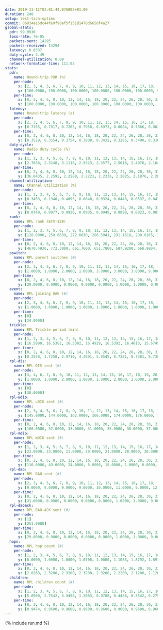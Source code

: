 ```yaml
---
date: 2019-11-11T02:01:44.876002+01:00
duration: 240
setup: test-tsch-optims
commit: 86934a16dc44fe0f90af5f151d1478d6658f4a27
global-stats:
  pdr: 99.9930
  loss-rate: 7e-05
  packets-sent: 14295
  packets-received: 14294
  latency: 0.8337
  duty-cycle: 2.49
  channel-utilization: 0.09
  network-formation-time: 111.02
stats:
  pdr:
    name: Round-trip PDR (%)
    per-node:
      x: [2, 3, 4, 5, 6, 7, 8, 9, 10, 11, 12, 13, 14, 15, 16, 17, 18, 19, 20, 21, 22, 23, 24, 25]
      y: [100.0000, 100.0000, 100.0000, 100.0000, 100.0000, 100.0000, 99.8377, 100.0000, 100.0000, 100.0000, 100.0000, 100.0000, 100.0000, 100.0000, 100.0000, 100.0000, 100.0000, 100.0000, 100.0000, 100.0000, 100.0000, 100.0000, 100.0000, 100.0000]
    per-time:
      x: [0, 2, 4, 6, 8, 10, 12, 14, 16, 18, 20, 22, 24, 26, 28, 30, 32, 34, 36, 38, 40, 42, 44, 46, 48, 50, 52, 54, 56, 58, 60, 62, 64, 66, 68, 70, 72, 74, 76, 78, 80, 82, 84, 86, 88, 90, 92, 94, 96, 98, 100, 102, 104, 106, 108, 110, 112, 114, 116, 118, 120, 122, 124, 126, 128, 130, 132, 134, 136, 138, 140, 142, 144, 146, 148, 150, 152, 154, 156, 158, 160, 162, 164, 166, 168, 170, 172, 174, 176, 178, 180, 182, 184, 186, 188, 190, 192, 194, 196, 198, 200, 202, 204, 206, 208, 210, 212, 214, 216, 218, 220, 222, 224, 226, 228, 230, 232, 234, 236, 238, 240]
      y: [100.0000, 100.0000, 100.0000, 100.0000, 100.0000, 100.0000, 100.0000, 100.0000, 100.0000, 100.0000, 100.0000, 100.0000, 99.1667, 100.0000, 100.0000, 100.0000, 100.0000, 100.0000, 100.0000, 100.0000, 100.0000, 100.0000, 100.0000, 100.0000, 100.0000, 100.0000, 100.0000, 100.0000, 100.0000, 100.0000, 100.0000, 100.0000, 100.0000, 100.0000, 100.0000, 100.0000, 100.0000, 100.0000, 100.0000, 100.0000, 100.0000, 100.0000, 100.0000, 100.0000, 100.0000, 100.0000, 100.0000, 100.0000, 100.0000, 100.0000, 100.0000, 100.0000, 100.0000, 100.0000, 100.0000, 100.0000, 100.0000, 100.0000, 100.0000, 100.0000, 100.0000, 100.0000, 100.0000, 100.0000, 100.0000, 100.0000, 100.0000, 100.0000, 100.0000, 100.0000, 100.0000, 100.0000, 100.0000, 100.0000, 100.0000, 100.0000, 100.0000, 100.0000, 100.0000, 100.0000, 100.0000, 100.0000, 100.0000, 100.0000, 100.0000, 100.0000, 100.0000, 100.0000, 100.0000, 100.0000, 100.0000, 100.0000, 100.0000, 100.0000, 100.0000, 100.0000, 100.0000, 100.0000, 100.0000, 100.0000, 100.0000, 100.0000, 100.0000, 100.0000, 100.0000, 100.0000, 100.0000, 100.0000, 100.0000, 100.0000, 100.0000, 100.0000, 100.0000, 100.0000, 100.0000, 100.0000, 100.0000, 100.0000, 100.0000, 100.0000, null]
  latency:
    name: Round-trip latency (s)
    per-node:
      x: [2, 3, 4, 5, 6, 7, 8, 9, 10, 11, 12, 13, 14, 15, 16, 17, 18, 19, 20, 21, 22, 23, 24, 25]
      y: [0.7155, 0.7017, 0.7265, 0.7958, 0.6973, 0.8084, 0.7866, 0.8826, 0.7881, 0.8341, 0.7789, 0.7200, 0.8517, 0.8572, 0.7993, 0.7963, 0.8225, 0.8881, 0.8867, 1.0109, 0.8916, 1.0009, 0.9929, 0.9536]
    per-time:
      x: [0, 2, 4, 6, 8, 10, 12, 14, 16, 18, 20, 22, 24, 26, 28, 30, 32, 34, 36, 38, 40, 42, 44, 46, 48, 50, 52, 54, 56, 58, 60, 62, 64, 66, 68, 70, 72, 74, 76, 78, 80, 82, 84, 86, 88, 90, 92, 94, 96, 98, 100, 102, 104, 106, 108, 110, 112, 114, 116, 118, 120, 122, 124, 126, 128, 130, 132, 134, 136, 138, 140, 142, 144, 146, 148, 150, 152, 154, 156, 158, 160, 162, 164, 166, 168, 170, 172, 174, 176, 178, 180, 182, 184, 186, 188, 190, 192, 194, 196, 198, 200, 202, 204, 206, 208, 210, 212, 214, 216, 218, 220, 222, 224, 226, 228, 230, 232, 234, 236, 238, 240]
      y: [0.3529, 0.3554, 0.3754, 0.3808, 0.3432, 0.3285, 0.3400, 0.3101, 0.3220, 0.3266, 0.3517, 0.3203, 0.3282, 0.3294, 0.3589, 0.3384, 0.3445, 0.3420, 0.3327, 0.3213, 0.3417, 0.3302, 0.3315, 0.3208, 0.3255, 0.3423, 0.3209, 0.3332, 0.3289, 0.3387, 0.3453, 0.3383, 0.3426, 0.3068, 0.3254, 0.3450, 0.3429, 0.3505, 0.3203, 0.3122, 0.3350, 0.4789, 0.5012, 0.3825, 0.3325, 0.3401, 0.3546, 0.8024, 0.7636, 0.5593, 0.5479, 0.3917, 0.4177, 1.0672, 1.2702, 1.0435, 0.7879, 0.5084, 0.6214, 1.0259, 1.2951, 1.2510, 1.2815, 0.9856, 0.8022, 1.0413, 1.2746, 1.2778, 1.2895, 1.2781, 1.2528, 1.1846, 1.2693, 1.2289, 1.2644, 1.2761, 1.2588, 1.2764, 1.2658, 1.2599, 1.2666, 1.2683, 1.2704, 1.2558, 1.2563, 1.2602, 1.2518, 1.2645, 1.2624, 1.2500, 1.2546, 1.2607, 1.2646, 1.2718, 1.2773, 1.2485, 1.2611, 1.2629, 1.2338, 1.2533, 1.2598, 1.2487, 1.2590, 1.2550, 1.2536, 1.2499, 1.2508, 1.2254, 1.2158, 1.2438, 1.2481, 1.2365, 1.2556, 1.2492, 1.2278, 1.2442, 1.2411, 1.2586, 1.2648, 1.1741, null]
  duty-cycle:
    name: Radio duty cycle (%)
    per-node:
      x: [1, 2, 3, 4, 5, 6, 7, 8, 9, 10, 11, 12, 13, 14, 15, 16, 17, 18, 19, 20, 21, 22, 23, 24, 25]
      y: [2.7636, 2.3248, 3.1118, 2.5323, 2.3577, 2.5016, 2.4076, 2.1040, 2.2747, 2.3780, 2.4122, 2.3575, 2.5531, 2.4616, 2.3870, 2.7020, 2.4462, 2.4785, 2.5662, 2.5879, 2.3882, 2.6493, 2.6155, 2.4928, 2.4632]
    per-time:
      x: [0, 2, 4, 6, 8, 10, 12, 14, 16, 18, 20, 22, 24, 26, 28, 30, 32, 34, 36, 38, 40, 42, 44, 46, 48, 50, 52, 54, 56, 58, 60, 62, 64, 66, 68, 70, 72, 74, 76, 78, 80, 82, 84, 86, 88, 90, 92, 94, 96, 98, 100, 102, 104, 106, 108, 110, 112, 114, 116, 118, 120, 122, 124, 126, 128, 130, 132, 134, 136, 138, 140, 142, 144, 146, 148, 150, 152, 154, 156, 158, 160, 162, 164, 166, 168, 170, 172, 174, 176, 178, 180, 182, 184, 186, 188, 190, 192, 194, 196, 198, 200, 202, 204, 206, 208, 210, 212, 214, 216, 218, 220, 222, 224, 226, 228, 230, 232, 234, 236, 238, 240]
      y: [36.6435, 2.2592, 2.2288, 2.2221, 2.2336, 2.2025, 2.1876, 2.2039, 2.1926, 2.2040, 2.1850, 2.2019, 2.1961, 2.2149, 2.2327, 2.2479, 2.2067, 2.2120, 2.2102, 2.2085, 2.2065, 2.2080, 2.2010, 2.2060, 2.1906, 2.2158, 2.2221, 2.1975, 2.2302, 2.2312, 2.2082, 2.2154, 2.2158, 2.2220, 2.1949, 2.2219, 2.1927, 2.1946, 2.1937, 2.1782, 2.1804, 2.2017, 2.1833, 2.2229, 2.1943, 2.2072, 2.2008, 2.1838, 2.2240, 2.2173, 2.2244, 2.2204, 2.2122, 2.2094, 2.2169, 2.2083, 2.1889, 2.2060, 2.2172, 2.2025, 2.1801, 2.1981, 2.1849, 2.2129, 2.2157, 2.2011, 2.2122, 2.2111, 2.2114, 2.2142, 2.1985, 2.2034, 2.2157, 2.1954, 2.1632, 2.1863, 2.2195, 2.2148, 2.2121, 2.2034, 2.1926, 2.2054, 2.2018, 2.2089, 2.2133, 2.1939, 2.2060, 2.1942, 2.2056, 2.2052, 2.1907, 2.1857, 2.1989, 2.2245, 2.2163, 2.2075, 2.2068, 2.2080, 2.2041, 2.1846, 2.1953, 2.2205, 2.2111, 2.2132, 2.2010, 2.1992, 2.2098, 2.1966, 2.1719, 2.1850, 2.1947, 2.2026, 2.1957, 2.2159, 2.2083, 2.1972, 2.1966, 2.2030, 2.2163, 2.2181, null]
  channel-utilization:
    name: Channel utilization (%)
    per-node:
      x: [1, 2, 3, 4, 5, 6, 7, 8, 9, 10, 11, 12, 13, 14, 15, 16, 17, 18, 19, 20, 21, 22, 23, 24, 25]
      y: [0.3453, 0.1340, 0.4095, 0.0840, 0.0324, 0.0443, 0.0537, 0.0471, 0.0319, 0.0566, 0.0409, 0.0384, 0.0658, 0.0307, 0.0453, 0.1923, 0.0852, 0.0897, 0.0411, 0.0691, 0.0334, 0.0751, 0.0325, 0.0328, 0.0326]
    per-time:
      x: [0, 2, 4, 6, 8, 10, 12, 14, 16, 18, 20, 22, 24, 26, 28, 30, 32, 34, 36, 38, 40, 42, 44, 46, 48, 50, 52, 54, 56, 58, 60, 62, 64, 66, 68, 70, 72, 74, 76, 78, 80, 82, 84, 86, 88, 90, 92, 94, 96, 98, 100, 102, 104, 106, 108, 110, 112, 114, 116, 118, 120, 122, 124, 126, 128, 130, 132, 134, 136, 138, 140, 142, 144, 146, 148, 150, 152, 154, 156, 158, 160, 162, 164, 166, 168, 170, 172, 174, 176, 178, 180, 182, 184, 186, 188, 190, 192, 194, 196, 198, 200, 202, 204, 206, 208, 210, 212, 214, 216, 218, 220, 222, 224, 226, 228, 230, 232, 234, 236, 238, 240]
      y: [0.0740, 0.0977, 0.0926, 0.0935, 0.0949, 0.0898, 0.0823, 0.0875, 0.0817, 0.0877, 0.0824, 0.0877, 0.0850, 0.0898, 0.0958, 0.1000, 0.0862, 0.0889, 0.0885, 0.0878, 0.0858, 0.0895, 0.0859, 0.0853, 0.0826, 0.0874, 0.0914, 0.0840, 0.0952, 0.0949, 0.0883, 0.0884, 0.0937, 0.0871, 0.0825, 0.0907, 0.0828, 0.0854, 0.0831, 0.0780, 0.0799, 0.0821, 0.0836, 0.0911, 0.0857, 0.0853, 0.0860, 0.0831, 0.0916, 0.0886, 0.0899, 0.0896, 0.0879, 0.0884, 0.0887, 0.0837, 0.0821, 0.0884, 0.0900, 0.0842, 0.0799, 0.0834, 0.0803, 0.0871, 0.0878, 0.0840, 0.0874, 0.0851, 0.0847, 0.0856, 0.0831, 0.0860, 0.0890, 0.0812, 0.0737, 0.0804, 0.0893, 0.0862, 0.0856, 0.0846, 0.0821, 0.0868, 0.0842, 0.0847, 0.0846, 0.0842, 0.0845, 0.0829, 0.0856, 0.0824, 0.0804, 0.0822, 0.0853, 0.0863, 0.0890, 0.0866, 0.0853, 0.0876, 0.0855, 0.0795, 0.0833, 0.0874, 0.0866, 0.0876, 0.0823, 0.0834, 0.0868, 0.0828, 0.0760, 0.0774, 0.0812, 0.0814, 0.0810, 0.0875, 0.0838, 0.0825, 0.0823, 0.0820, 0.0866, 0.0871, null]
  rank:
    name: RPL rank (ETX-128)
    per-node:
      x: [1, 2, 3, 4, 5, 6, 7, 8, 9, 10, 11, 12, 13, 14, 15, 16, 17, 18, 19, 20, 21, 22, 23, 24, 25]
      y: [128.0000, 258.6639, 272.0830, 286.5041, 291.1618, 288.0165, 396.3663, 504.7366, 605.8755, 705.7479, 748.8320, 440.3663, 689.2448, 591.4756, 460.8264, 714.6390, 455.3554, 596.7490, 658.5909, 648.7635, 755.2298, 616.1240, 753.4211, 784.9677, 783.3224]
    per-time:
      x: [0, 2, 4, 6, 8, 10, 12, 14, 16, 18, 20, 22, 24, 26, 28, 30, 32, 34, 36, 38, 40, 42, 44, 46, 48, 50, 52, 54, 56, 58, 60, 62, 64, 66, 68, 70, 72, 74, 76, 78, 80, 82, 84, 86, 88, 90, 92, 94, 96, 98, 100, 102, 104, 106, 108, 110, 112, 114, 116, 118, 120, 122, 124, 126, 128, 130, 132, 134, 136, 138, 140, 142, 144, 146, 148, 150, 152, 154, 156, 158, 160, 162, 164, 166, 168, 170, 172, 174, 176, 178, 180, 182, 184, 186, 188, 190, 192, 194, 196, 198, 200, 202, 204, 206, 208, 210, 212, 214, 216, 218, 220, 222, 224, 226, 228, 230, 232, 234, 236, 238, 240]
      y: [4670.4930, 772.3000, 661.7600, 651.7800, 687.9200, 668.9804, 645.5490, 624.6200, 561.0962, 542.6800, 549.0000, 579.1569, 574.8824, 559.3462, 538.0556, 515.2200, 502.3200, 501.9400, 498.5800, 493.6800, 493.9200, 496.8235, 494.9600, 489.2400, 485.2600, 484.0200, 478.1400, 473.3400, 475.8627, 473.5000, 535.2885, 528.8000, 525.9600, 526.4902, 506.3200, 477.2115, 477.0196, 472.2400, 474.5000, 474.2157, 469.1176, 473.2800, 477.3725, 496.0800, 500.1000, 499.5000, 493.1600, 498.0800, 497.8182, 470.0800, 470.5800, 464.6000, 461.9400, 483.9038, 479.3725, 486.6400, 488.1000, 483.0196, 476.6471, 472.6731, 466.0800, 464.9608, 469.2745, 464.9000, 461.7547, 448.9800, 451.4200, 449.6200, 447.4600, 447.0000, 451.1600, 453.0588, 450.0800, 453.2000, 447.0800, 445.0600, 449.2400, 448.0400, 445.5600, 441.9600, 451.1373, 449.3725, 450.8431, 481.1373, 479.9000, 465.8800, 469.2157, 464.2800, 461.8654, 480.8000, 474.3000, 478.2400, 485.3600, 481.0800, 473.0943, 462.6400, 472.3800, 482.4706, 485.2308, 477.8400, 474.9020, 476.9615, 485.9808, 481.9608, 476.9200, 477.2600, 481.0769, 466.3922, 453.7600, 448.0962, 439.6667, 444.9800, 446.9600, 445.8800, 446.3725, 443.2600, 448.4200, 440.8200, 444.5000, 457.3200, null]
  pswitch:
    name: RPL parent switches (#)
    per-node:
      x: [2, 3, 4, 5, 6, 7, 8, 9, 10, 11, 12, 13, 14, 15, 16, 17, 18, 19, 20, 21, 22, 23, 24, 25]
      y: [1.0000, 1.0000, 2.0000, 1.0000, 3.0000, 3.0000, 3.0000, 9.0000, 2.0000, 4.0000, 3.0000, 1.0000, 7.0000, 2.0000, 1.0000, 2.0000, 11.0000, 3.0000, 2.0000, 9.0000, 3.0000, 8.0000, 9.0000, 6.0000]
    per-time:
      x: [0, 2, 4, 6, 8, 10, 12, 14, 16, 18, 20, 22, 24, 26, 28, 30, 32, 34, 36, 38, 40, 42, 44, 46, 48, 50, 52, 54, 56, 58, 60, 62, 64, 66, 68, 70, 72, 74, 76, 78, 80, 82, 84, 86, 88, 90, 92, 94, 96, 98, 100, 102, 104, 106, 108, 110, 112, 114, 116, 118, 120, 122, 124, 126, 128, 130, 132, 134, 136, 138, 140, 142, 144, 146, 148, 150, 152, 154, 156, 158, 160, 162, 164, 166, 168, 170, 172, 174, 176, 178, 180, 182, 184, 186, 188, 190, 192, 194, 196, 198, 200, 202, 204, 206, 208, 210, 212, 214, 216, 218, 220, 222, 224, 226, 228]
      y: [29.0000, 0.0000, 0.0000, 0.0000, 0.0000, 1.0000, 1.0000, 0.0000, 2.0000, 0.0000, 0.0000, 1.0000, 1.0000, 2.0000, 4.0000, 0.0000, 0.0000, 0.0000, 0.0000, 0.0000, 0.0000, 1.0000, 0.0000, 0.0000, 0.0000, 0.0000, 0.0000, 0.0000, 1.0000, 0.0000, 2.0000, 0.0000, 0.0000, 1.0000, 0.0000, 2.0000, 1.0000, 0.0000, 0.0000, 1.0000, 1.0000, 0.0000, 1.0000, 0.0000, 0.0000, 0.0000, 0.0000, 0.0000, 5.0000, 0.0000, 0.0000, 0.0000, 0.0000, 2.0000, 1.0000, 0.0000, 0.0000, 1.0000, 1.0000, 2.0000, 0.0000, 1.0000, 1.0000, 0.0000, 3.0000, 0.0000, 0.0000, 0.0000, 0.0000, 0.0000, 0.0000, 1.0000, 0.0000, 0.0000, 0.0000, 0.0000, 0.0000, 0.0000, 0.0000, 0.0000, 1.0000, 1.0000, 1.0000, 1.0000, 0.0000, 0.0000, 1.0000, 0.0000, 2.0000, 0.0000, 0.0000, 0.0000, 0.0000, 0.0000, 3.0000, 0.0000, 0.0000, 1.0000, 2.0000, 0.0000, 1.0000, 2.0000, 2.0000, 1.0000, 0.0000, 0.0000, 2.0000, 1.0000, 0.0000, 2.0000, 1.0000, 0.0000, 0.0000, 0.0000, 1.0000]
  event:
    name: RPL joining DAG (#)
    per-node:
      x: [2, 3, 4, 5, 6, 7, 8, 9, 10, 11, 12, 13, 14, 15, 16, 17, 18, 19, 20, 21, 22, 23, 24, 25]
      y: [1.0000, 1.0000, 1.0000, 1.0000, 1.0000, 1.0000, 1.0000, 1.0000, 1.0000, 1.0000, 1.0000, 1.0000, 1.0000, 1.0000, 1.0000, 1.0000, 1.0000, 1.0000, 1.0000, 1.0000, 1.0000, 1.0000, 1.0000, 1.0000]
    per-time:
      x: [0]
      y: [24.0000]
  trickle:
    name: RPL Trickle period (min)
    per-node:
      x: [1, 2, 3, 4, 5, 6, 7, 8, 9, 10, 11, 12, 13, 14, 15, 16, 17, 18, 19, 20, 21, 22, 23, 24, 25]
      y: [16.5990, 16.5302, 16.5302, 16.4929, 16.5392, 16.4613, 15.6749, 16.5312, 16.5534, 16.5262, 16.4626, 16.5326, 16.5222, 16.6127, 16.4903, 16.5222, 16.4906, 16.3946, 16.5341, 16.5302, 16.4173, 16.5341, 16.5526, 16.5569, 16.5456]
    per-time:
      x: [0, 2, 4, 6, 8, 10, 12, 14, 16, 18, 20, 22, 24, 26, 28, 30, 32, 34, 36, 38, 40, 42, 44, 46, 48, 50, 52, 54, 56, 58, 60, 62, 64, 66, 68, 70, 72, 74, 76, 78, 80, 82, 84, 86, 88, 90, 92, 94, 96, 98, 100, 102, 104, 106, 108, 110, 112, 114, 116, 118, 120, 122, 124, 126, 128, 130, 132, 134, 136, 138, 140, 142, 144, 146, 148, 150, 152, 154, 156, 158, 160, 162, 164, 166, 168, 170, 172, 174, 176, 178, 180, 182, 184, 186, 188, 190, 192, 194, 196, 198, 200, 202, 204, 206, 208, 210, 212, 214, 216, 218, 220, 222, 224, 226, 228, 230, 232, 234, 236, 238, 240]
      y: [0.2558, 1.7258, 2.9710, 4.3691, 5.8545, 8.7381, 8.7381, 8.7381, 8.7381, 16.0782, 17.4763, 17.1443, 16.8552, 16.9301, 16.7481, 17.0394, 17.1267, 17.1267, 17.1267, 17.1267, 17.4763, 17.4763, 17.4763, 17.4763, 17.4763, 17.4763, 17.4763, 17.4763, 17.4763, 17.4763, 17.4763, 17.4763, 17.4763, 17.4763, 17.4763, 17.4763, 17.4763, 17.4763, 17.4763, 17.4763, 17.4763, 17.4763, 17.4763, 17.4763, 17.4763, 17.4763, 17.4763, 17.4763, 17.4763, 17.4763, 17.4763, 17.4763, 17.4763, 17.4763, 17.4763, 17.4763, 17.4763, 17.4763, 17.4763, 17.4763, 17.4763, 17.4763, 17.4763, 17.4763, 17.4763, 17.4763, 17.4763, 17.4763, 17.4763, 17.4763, 17.4763, 17.4763, 17.4763, 17.4763, 17.4763, 17.4763, 17.4763, 17.4763, 17.4763, 17.4763, 17.4763, 17.4763, 17.4763, 17.4763, 17.4763, 17.4763, 17.4763, 17.4763, 17.4763, 17.4763, 17.4763, 17.4763, 17.4763, 17.4763, 17.4763, 17.4763, 17.4763, 17.4763, 17.4763, 17.4763, 17.4763, 17.4763, 17.4763, 17.4763, 17.4763, 17.4763, 17.4763, 17.4763, 17.4763, 17.4763, 17.4763, 17.4763, 17.4763, 17.4763, 17.4763, 17.4763, 17.4763, 17.4763, 17.4763, 17.4763, null]
  rpl-dis:
    name: RPL DIS sent (#)
    per-node:
      x: [3, 4, 6, 7, 8, 9, 10, 11, 12, 13, 14, 15, 16, 17, 18, 19, 20, 21, 22, 23, 24, 25]
      y: [1.0000, 1.0000, 2.0000, 1.0000, 1.0000, 2.0000, 2.0000, 2.0000, 2.0000, 1.0000, 3.0000, 1.0000, 1.0000, 1.0000, 1.0000, 2.0000, 2.0000, 2.0000, 2.0000, 3.0000, 2.0000, 3.0000]
    per-time:
      x: [0]
      y: [38.0000]
  rpl-udio:
    name: RPL uDIO sent (#)
    per-node:
      x: [2, 3, 4, 5, 6, 7, 8, 9, 10, 11, 12, 13, 14, 15, 16, 17, 18, 19, 20, 21, 22, 23, 24, 25]
      y: [145.0000, 144.0000, 162.0000, 166.0000, 174.0000, 176.0000, 164.0000, 163.0000, 161.0000, 167.0000, 166.0000, 165.0000, 169.0000, 165.0000, 166.0000, 174.0000, 164.0000, 173.0000, 171.0000, 173.0000, 171.0000, 171.0000, 160.0000, 166.0000]
    per-time:
      x: [0, 2, 4, 6, 8, 10, 12, 14, 16, 18, 20, 22, 24, 26, 28, 30, 32, 34, 36, 38, 40, 42, 44, 46, 48, 50, 52, 54, 56, 58, 60, 62, 64, 66, 68, 70, 72, 74, 76, 78, 80, 82, 84, 86, 88, 90, 92, 94, 96, 98, 100, 102, 104, 106, 108, 110, 112, 114, 116, 118, 120, 122, 124, 126, 128, 130, 132, 134, 136, 138, 140, 142, 144, 146, 148, 150, 152, 154, 156, 158, 160, 162, 164, 166, 168, 170, 172, 174, 176, 178, 180, 182, 184, 186, 188, 190, 192, 194, 196, 198, 200, 202, 204, 206, 208, 210, 212, 214, 216, 218, 220, 222, 224, 226, 228, 230, 232, 234, 236, 238, 240]
      y: [106.0000, 37.0000, 33.0000, 31.0000, 35.0000, 38.0000, 37.0000, 33.0000, 33.0000, 37.0000, 31.0000, 32.0000, 34.0000, 36.0000, 30.0000, 33.0000, 36.0000, 30.0000, 30.0000, 31.0000, 35.0000, 33.0000, 26.0000, 37.0000, 31.0000, 29.0000, 38.0000, 28.0000, 29.0000, 30.0000, 38.0000, 36.0000, 31.0000, 33.0000, 26.0000, 31.0000, 34.0000, 28.0000, 35.0000, 29.0000, 29.0000, 35.0000, 30.0000, 33.0000, 32.0000, 37.0000, 36.0000, 34.0000, 32.0000, 30.0000, 31.0000, 32.0000, 33.0000, 37.0000, 34.0000, 35.0000, 32.0000, 37.0000, 28.0000, 33.0000, 32.0000, 29.0000, 33.0000, 30.0000, 37.0000, 29.0000, 32.0000, 32.0000, 27.0000, 37.0000, 29.0000, 38.0000, 33.0000, 31.0000, 33.0000, 30.0000, 30.0000, 35.0000, 31.0000, 34.0000, 29.0000, 28.0000, 31.0000, 41.0000, 34.0000, 33.0000, 30.0000, 36.0000, 26.0000, 36.0000, 30.0000, 33.0000, 34.0000, 36.0000, 35.0000, 28.0000, 38.0000, 34.0000, 33.0000, 33.0000, 34.0000, 30.0000, 32.0000, 29.0000, 29.0000, 34.0000, 30.0000, 31.0000, 34.0000, 35.0000, 26.0000, 29.0000, 30.0000, 37.0000, 30.0000, 32.0000, 34.0000, 36.0000, 32.0000, 30.0000, 2.0000]
  rpl-mdio:
    name: RPL mDIO sent (#)
    per-node:
      x: [1, 2, 3, 4, 5, 6, 7, 8, 9, 10, 11, 12, 13, 14, 15, 16, 17, 18, 19, 20, 21, 22, 23, 24, 25]
      y: [23.0000, 23.0000, 21.0000, 20.0000, 21.0000, 20.0000, 30.0000, 24.0000, 22.0000, 20.0000, 21.0000, 20.0000, 21.0000, 21.0000, 22.0000, 20.0000, 22.0000, 26.0000, 23.0000, 23.0000, 23.0000, 22.0000, 20.0000, 22.0000, 22.0000]
    per-time:
      x: [0, 2, 4, 6, 8, 10, 12, 14, 16, 18, 20, 22, 24, 26, 28, 30, 32, 34, 36, 38, 40, 42, 44, 46, 48, 50, 52, 54, 56, 58, 60, 62, 64, 66, 68, 70, 72, 74, 76, 78, 80, 82, 84, 86, 88, 90, 92, 94, 96, 98, 100, 102, 104, 106, 108, 110, 112, 114, 116, 118, 120, 122, 124, 126, 128, 130, 132, 134, 136, 138, 140, 142, 144, 146, 148, 150, 152, 154, 156, 158, 160, 162, 164, 166, 168, 170, 172, 174, 176, 178, 180, 182, 184, 186, 188, 190, 192, 194, 196, 198, 200, 202, 204, 206, 208, 210, 212, 214, 216, 218, 220, 222, 224, 226, 228, 230, 232, 234, 236, 238]
      y: [116.0000, 49.0000, 24.0000, 6.0000, 18.0000, 1.0000, 0.0000, 8.0000, 13.0000, 4.0000, 0.0000, 3.0000, 2.0000, 3.0000, 4.0000, 10.0000, 6.0000, 3.0000, 0.0000, 1.0000, 0.0000, 0.0000, 3.0000, 2.0000, 4.0000, 9.0000, 7.0000, 0.0000, 0.0000, 0.0000, 0.0000, 4.0000, 6.0000, 8.0000, 5.0000, 2.0000, 0.0000, 0.0000, 0.0000, 0.0000, 4.0000, 10.0000, 3.0000, 7.0000, 1.0000, 0.0000, 0.0000, 0.0000, 4.0000, 3.0000, 4.0000, 6.0000, 6.0000, 2.0000, 0.0000, 0.0000, 0.0000, 5.0000, 7.0000, 4.0000, 4.0000, 4.0000, 1.0000, 0.0000, 0.0000, 0.0000, 8.0000, 6.0000, 5.0000, 5.0000, 1.0000, 0.0000, 0.0000, 0.0000, 1.0000, 5.0000, 3.0000, 10.0000, 5.0000, 1.0000, 0.0000, 0.0000, 0.0000, 3.0000, 6.0000, 5.0000, 5.0000, 5.0000, 1.0000, 0.0000, 0.0000, 0.0000, 4.0000, 7.0000, 7.0000, 4.0000, 3.0000, 0.0000, 0.0000, 0.0000, 0.0000, 5.0000, 4.0000, 6.0000, 8.0000, 1.0000, 1.0000, 0.0000, 0.0000, 2.0000, 5.0000, 6.0000, 6.0000, 4.0000, 2.0000, 0.0000, 0.0000, 0.0000, 1.0000, 5.0000]
  rpl-dao:
    name: RPL DAO sent (#)
    per-node:
      x: [2, 3, 4, 5, 6, 7, 8, 9, 10, 11, 12, 13, 14, 15, 16, 17, 18, 19, 20, 21, 22, 23, 24, 25]
      y: [9.0000, 9.0000, 9.0000, 9.0000, 10.0000, 11.0000, 9.0000, 12.0000, 10.0000, 11.0000, 10.0000, 9.0000, 12.0000, 10.0000, 9.0000, 9.0000, 14.0000, 11.0000, 9.0000, 13.0000, 10.0000, 12.0000, 15.0000, 11.0000]
    per-time:
      x: [0, 2, 4, 6, 8, 10, 12, 14, 16, 18, 20, 22, 24, 26, 28, 30, 32, 34, 36, 38, 40, 42, 44, 46, 48, 50, 52, 54, 56, 58, 60, 62, 64, 66, 68, 70, 72, 74, 76, 78, 80, 82, 84, 86, 88, 90, 92, 94, 96, 98, 100, 102, 104, 106, 108, 110, 112, 114, 116, 118, 120, 122, 124, 126, 128, 130, 132, 134, 136, 138, 140, 142, 144, 146, 148, 150, 152, 154, 156, 158, 160, 162, 164, 166, 168, 170, 172, 174, 176, 178, 180, 182, 184, 186, 188, 190, 192, 194, 196, 198, 200, 202, 204, 206, 208, 210, 212, 214, 216, 218, 220, 222, 224, 226, 228, 230, 232, 234, 236, 238, 240]
      y: [31.0000, 0.0000, 0.0000, 0.0000, 0.0000, 1.0000, 1.0000, 0.0000, 2.0000, 0.0000, 0.0000, 1.0000, 1.0000, 2.0000, 16.0000, 2.0000, 0.0000, 0.0000, 0.0000, 0.0000, 1.0000, 1.0000, 2.0000, 0.0000, 0.0000, 1.0000, 0.0000, 3.0000, 12.0000, 4.0000, 2.0000, 0.0000, 0.0000, 1.0000, 0.0000, 3.0000, 3.0000, 1.0000, 0.0000, 1.0000, 1.0000, 2.0000, 3.0000, 8.0000, 1.0000, 1.0000, 0.0000, 1.0000, 5.0000, 2.0000, 1.0000, 3.0000, 0.0000, 3.0000, 1.0000, 1.0000, 2.0000, 8.0000, 2.0000, 2.0000, 0.0000, 1.0000, 2.0000, 2.0000, 3.0000, 2.0000, 0.0000, 1.0000, 2.0000, 0.0000, 2.0000, 7.0000, 3.0000, 0.0000, 0.0000, 1.0000, 1.0000, 3.0000, 2.0000, 2.0000, 2.0000, 1.0000, 3.0000, 1.0000, 2.0000, 3.0000, 6.0000, 0.0000, 2.0000, 0.0000, 2.0000, 1.0000, 0.0000, 2.0000, 5.0000, 1.0000, 3.0000, 1.0000, 4.0000, 1.0000, 5.0000, 4.0000, 1.0000, 1.0000, 2.0000, 1.0000, 2.0000, 2.0000, 2.0000, 2.0000, 2.0000, 1.0000, 1.0000, 2.0000, 5.0000, 4.0000, 0.0000, 0.0000, 1.0000, 2.0000, 0.0000]
  rpl-daoack:
    name: RPL DAO-ACK sent (#)
    per-node:
      x: [1]
      y: [251.0000]
    per-time:
      x: [0, 2, 4, 6, 8, 10, 12, 14, 16, 18, 20, 22, 24, 26, 28, 30, 32, 34, 36, 38, 40, 42, 44, 46, 48, 50, 52, 54, 56, 58, 60, 62, 64, 66, 68, 70, 72, 74, 76, 78, 80, 82, 84, 86, 88, 90, 92, 94, 96, 98, 100, 102, 104, 106, 108, 110, 112, 114, 116, 118, 120, 122, 124, 126, 128, 130, 132, 134, 136, 138, 140, 142, 144, 146, 148, 150, 152, 154, 156, 158, 160, 162, 164, 166, 168, 170, 172, 174, 176, 178, 180, 182, 184, 186, 188, 190, 192, 194, 196, 198, 200, 202, 204, 206, 208, 210, 212, 214, 216, 218, 220, 222, 224, 226, 228, 230, 232, 234, 236, 238, 240]
      y: [29.0000, 0.0000, 0.0000, 0.0000, 0.0000, 1.0000, 1.0000, 0.0000, 2.0000, 0.0000, 0.0000, 1.0000, 1.0000, 2.0000, 17.0000, 1.0000, 0.0000, 0.0000, 0.0000, 0.0000, 1.0000, 1.0000, 2.0000, 0.0000, 0.0000, 1.0000, 0.0000, 3.0000, 12.0000, 4.0000, 2.0000, 0.0000, 0.0000, 1.0000, 0.0000, 3.0000, 4.0000, 0.0000, 0.0000, 1.0000, 1.0000, 2.0000, 4.0000, 7.0000, 1.0000, 1.0000, 0.0000, 1.0000, 5.0000, 2.0000, 1.0000, 3.0000, 0.0000, 3.0000, 1.0000, 1.0000, 2.0000, 8.0000, 2.0000, 2.0000, 0.0000, 1.0000, 2.0000, 2.0000, 3.0000, 2.0000, 0.0000, 1.0000, 2.0000, 0.0000, 2.0000, 7.0000, 3.0000, 0.0000, 0.0000, 1.0000, 1.0000, 3.0000, 2.0000, 2.0000, 2.0000, 1.0000, 3.0000, 1.0000, 2.0000, 3.0000, 6.0000, 0.0000, 2.0000, 0.0000, 2.0000, 1.0000, 1.0000, 1.0000, 5.0000, 1.0000, 3.0000, 1.0000, 4.0000, 1.0000, 5.0000, 4.0000, 1.0000, 1.0000, 2.0000, 1.0000, 2.0000, 2.0000, 2.0000, 2.0000, 2.0000, 1.0000, 1.0000, 2.0000, 5.0000, 4.0000, 0.0000, 0.0000, 1.0000, 2.0000, 0.0000]
  hops:
    name: RPL hop count (#)
    per-node:
      x: [1, 2, 3, 4, 5, 6, 7, 8, 9, 10, 11, 12, 13, 14, 15, 16, 17, 18, 19, 20, 21, 22, 23, 24, 25]
      y: [0.0000, 1.0000, 1.0000, 1.0708, 1.0000, 1.1083, 1.8792, 1.8917, 2.8917, 2.0000, 2.1841, 2.0625, 2.0000, 3.0000, 2.0000, 2.0000, 2.0000, 2.9167, 3.1674, 3.2469, 4.0000, 3.0418, 4.0418, 3.9707, 3.9205]
    per-time:
      x: [0, 2, 4, 6, 8, 10, 12, 14, 16, 18, 20, 22, 24, 26, 28, 30, 32, 34, 36, 38, 40, 42, 44, 46, 48, 50, 52, 54, 56, 58, 60, 62, 64, 66, 68, 70, 72, 74, 76, 78, 80, 82, 84, 86, 88, 90, 92, 94, 96, 98, 100, 102, 104, 106, 108, 110, 112, 114, 116, 118, 120, 122, 124, 126, 128, 130, 132, 134, 136, 138, 140, 142, 144, 146, 148, 150, 152, 154, 156, 158, 160, 162, 164, 166, 168, 170, 172, 174, 176, 178, 180, 182, 184, 186, 188, 190, 192, 194, 196, 198, 200, 202, 204, 206, 208, 210, 212, 214, 216, 218, 220, 222, 224, 226, 228, 230, 232, 234, 236, 238]
      y: [2.0263, 2.3200, 2.3200, 2.3200, 2.3200, 2.2200, 2.1200, 2.1200, 2.1000, 2.0800, 2.0800, 2.1000, 2.1200, 2.1600, 2.2400, 2.4400, 2.4400, 2.4400, 2.4400, 2.4400, 2.4400, 2.4400, 2.4000, 2.4000, 2.4000, 2.4000, 2.4000, 2.4000, 2.4000, 2.4000, 2.3600, 2.3600, 2.3600, 2.3400, 2.3200, 2.3200, 2.3200, 2.3200, 2.3200, 2.3000, 2.2800, 2.2800, 2.2800, 2.2800, 2.2800, 2.2800, 2.2800, 2.2800, 2.2800, 2.3600, 2.3600, 2.3600, 2.3600, 2.3600, 2.2800, 2.2800, 2.2800, 2.2800, 2.2800, 2.2800, 2.2800, 2.2800, 2.2800, 2.2800, 2.2800, 2.2800, 2.2800, 2.2800, 2.2800, 2.2800, 2.2800, 2.2800, 2.2800, 2.2800, 2.2800, 2.2800, 2.2800, 2.2800, 2.2800, 2.2800, 2.2800, 2.2800, 2.2800, 2.2800, 2.2800, 2.2800, 2.2800, 2.2800, 2.2800, 2.2800, 2.2800, 2.2800, 2.2800, 2.2800, 2.2800, 2.2800, 2.2800, 2.2800, 2.2800, 2.2800, 2.2800, 2.2800, 2.3000, 2.3200, 2.3200, 2.3200, 2.3200, 2.3000, 2.2800, 2.2800, 2.2800, 2.2800, 2.2800, 2.2800, 2.2800, 2.2800, 2.2800, 2.2800, 2.2800, 2.2800]
  children:
    name: RPL children count (#)
    per-node:
      x: [1, 2, 3, 4, 5, 6, 7, 8, 9, 10, 11, 12, 13, 14, 15, 16, 17, 18, 19, 20, 21, 22, 23, 24, 25]
      y: [5.0500, 2.7542, 3.9458, 1.2083, 0.0708, 0.4458, 0.3542, 0.2750, 0.0000, 0.7992, 0.2343, 0.1625, 0.7531, 0.0000, 0.4792, 2.2594, 0.5792, 1.7125, 0.2427, 1.2134, 0.0000, 1.3975, 0.0000, 0.0418, 0.0000]
    per-time:
      x: [0, 2, 4, 6, 8, 10, 12, 14, 16, 18, 20, 22, 24, 26, 28, 30, 32, 34, 36, 38, 40, 42, 44, 46, 48, 50, 52, 54, 56, 58, 60, 62, 64, 66, 68, 70, 72, 74, 76, 78, 80, 82, 84, 86, 88, 90, 92, 94, 96, 98, 100, 102, 104, 106, 108, 110, 112, 114, 116, 118, 120, 122, 124, 126, 128, 130, 132, 134, 136, 138, 140, 142, 144, 146, 148, 150, 152, 154, 156, 158, 160, 162, 164, 166, 168, 170, 172, 174, 176, 178, 180, 182, 184, 186, 188, 190, 192, 194, 196, 198, 200, 202, 204, 206, 208, 210, 212, 214, 216, 218, 220, 222, 224, 226, 228, 230, 232, 234, 236, 238]
      y: [0.9474, 0.9600, 0.9600, 0.9600, 0.9600, 0.9600, 0.9600, 0.9600, 0.9600, 0.9600, 0.9600, 0.9600, 0.9600, 0.9600, 0.9600, 0.9600, 0.9600, 0.9600, 0.9600, 0.9600, 0.9600, 0.9600, 0.9600, 0.9600, 0.9600, 0.9600, 0.9600, 0.9600, 0.9600, 0.9600, 0.9600, 0.9600, 0.9600, 0.9600, 0.9600, 0.9600, 0.9600, 0.9600, 0.9600, 0.9600, 0.9600, 0.9600, 0.9600, 0.9600, 0.9600, 0.9600, 0.9600, 0.9600, 0.9600, 0.9600, 0.9600, 0.9600, 0.9600, 0.9600, 0.9600, 0.9600, 0.9600, 0.9600, 0.9600, 0.9600, 0.9600, 0.9600, 0.9600, 0.9600, 0.9600, 0.9600, 0.9600, 0.9600, 0.9600, 0.9600, 0.9600, 0.9600, 0.9600, 0.9600, 0.9600, 0.9600, 0.9600, 0.9600, 0.9600, 0.9600, 0.9600, 0.9600, 0.9600, 0.9600, 0.9600, 0.9600, 0.9600, 0.9600, 0.9600, 0.9600, 0.9600, 0.9600, 0.9600, 0.9600, 0.9600, 0.9600, 0.9600, 0.9600, 0.9600, 0.9600, 0.9600, 0.9600, 0.9600, 0.9600, 0.9600, 0.9600, 0.9600, 0.9600, 0.9600, 0.9600, 0.9600, 0.9600, 0.9600, 0.9600, 0.9600, 0.9600, 0.9600, 0.9600, 0.9600, 0.9600]
---
```


{% include run.md %}
